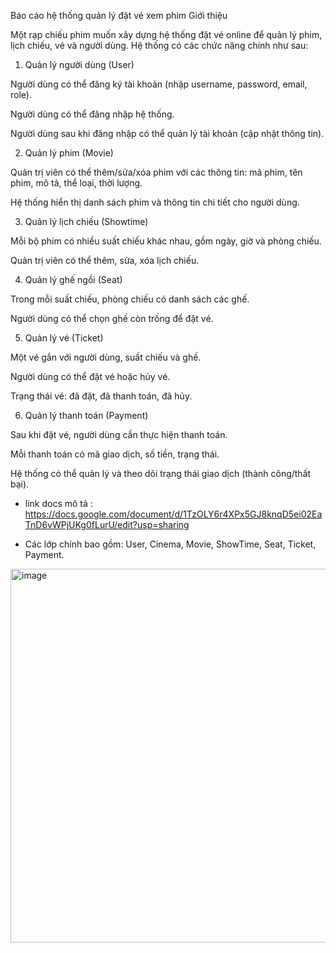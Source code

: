 Báo cáo hệ thống quản lý đặt vé xem phim
Giới thiệu

Một rạp chiếu phim muốn xây dựng hệ thống đặt vé online để quản lý phim, lịch chiếu, vé và người dùng. Hệ thống có các chức năng chính như sau:

1. Quản lý người dùng (User)

Người dùng có thể đăng ký tài khoản (nhập username, password, email, role).

Người dùng có thể đăng nhập hệ thống.

Người dùng sau khi đăng nhập có thể quản lý tài khoản (cập nhật thông tin).

2. Quản lý phim (Movie)

Quản trị viên có thể thêm/sửa/xóa phim với các thông tin: mã phim, tên phim, mô tả, thể loại, thời lượng.

Hệ thống hiển thị danh sách phim và thông tin chi tiết cho người dùng.

3. Quản lý lịch chiếu (Showtime)

Mỗi bộ phim có nhiều suất chiếu khác nhau, gồm ngày, giờ và phòng chiếu.

Quản trị viên có thể thêm, sửa, xóa lịch chiếu.

4. Quản lý ghế ngồi (Seat)

Trong mỗi suất chiếu, phòng chiếu có danh sách các ghế.

Người dùng có thể chọn ghế còn trống để đặt vé.

5. Quản lý vé (Ticket)

Một vé gắn với người dùng, suất chiếu và ghế.

Người dùng có thể đặt vé hoặc hủy vé.

Trạng thái vé: đã đặt, đã thanh toán, đã hủy.

6. Quản lý thanh toán (Payment)

Sau khi đặt vé, người dùng cần thực hiện thanh toán.

Mỗi thanh toán có mã giao dịch, số tiền, trạng thái.

Hệ thống có thể quản lý và theo dõi trạng thái giao dịch (thành công/thất bại).

- link docs mô tả : https://docs.google.com/document/d/1TzOLY6r4XPx5GJ8knqD5ei02EaTnD6vWPjUKg0fLurU/edit?usp=sharing

* Các lớp chính bao gồm: User, Cinema, Movie, ShowTime, Seat, Ticket, Payment.


<img width="795" height="598" alt="image" src="https://github.com/user-attachments/assets/eed9f674-0b87-4d49-903f-5ceafd1f6f37" />
